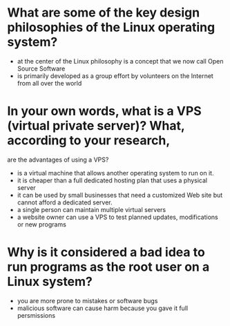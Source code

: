 # What are some of the key design philosophies of the Linux operating system?
- at the center of the Linux philosophy is a concept that we now call Open Source Software
- is primarily developed as a group effort by volunteers on the Internet from all over the world

# In your own words, what is a VPS (virtual private server)? What, according to your research, 
are the advantages of using a VPS?
- is a virtual machine that allows another operating system to run on it.
- it is cheaper than a full dedicated hosting plan that uses a physical server
- it can be used by small businesses that need a customized Web site but cannot afford a dedicated server.
- a single person can maintain multiple virtual servers
- a website owner can use a VPS to test planned updates, modifications or new programs

# Why is it considered a bad idea to run programs as the root user on a Linux system?
- you are more prone to mistakes or software bugs
- malicious software can cause harm because you gave it full persmissions